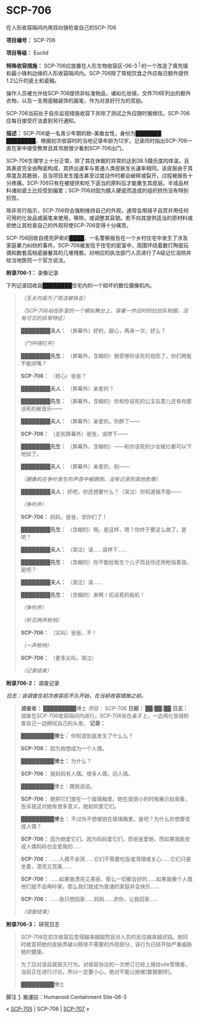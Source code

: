 # SCP-706
                        




在人形收容隔间内用双向镜检查自己的SCP-706



**项目编号：** SCP-706

**项目等级：** Euclid

**特殊收容措施：** SCP-706应放置在人形生物收容区-06-3<sup class='footnoteref'>
 <a shape='rect' class='footnoteref' id='footnoteref-1' href='javascript:;' onclick='WIKIDOT.page.utils.scrollToReference(&apos;footnote-1&apos;)'>1</a>
</sup>的一个改造了填充墙和最小锋利边缘的人形收容隔间内。SCP-706除了常规饮食之外应每日额外提供1.2公斤的瓷土和瓷釉。

操作人员被允许给SCP-706提供非标准物品，诸如化妆镜，文件706E列出的额外衣物，以及一支用瓷釉装饰的画笔，作为对良好行为的奖励。

SCP-706当前处于自杀监视措施收容下并除了测试之外应随时被绑住。SCP-706应每日接受疗法直到另行通知。

**描述：** SCP-706是一名青少年期的欧-美裔女性，身份为███████ ████████，根据初次收容时的当地记录年龄为12岁。记录同时指出SCP-706一直在家中接受教育且其邻居很少看到SCP-706出门。

SCP-706生理学上十分正常，除了其在休眠时异常的达到38.5摄氏度的体温，且其表皮完全由陶瓷构成，其挤出速率与普通人类皮肤生长速率相同。该皮层由于其厚度及其脆弱，且当项目发生撞击甚至过度动作时都会破碎或裂开，过程被报告十分疼痛。SCP-706只有在被提供和吃下适当的原料后才能重生其皮层。半成品材料诸如瓷土比较受到偏爱；SCP-706对因为摄入硬瓷而造成的组织损伤没有特别抗性。

除非另行指示，SCP-706将会强制维持自己的外观，通常会用镜子自赏并用任何可用的化妆品或画笔来使用，移除，或调整其容貌。若不向其提供适当的原材料或拒绝让其检查自己的外观将使SCP-706变得十分痛苦。

SCP-706回收自德克萨斯的████，一名警察报告在一个乡村住宅中发生了涉及家庭暴力纠纷的事件。SCP-706被发现于住宅的密室中，周围环绕着数打陶瓷玩偶和数套高档瓷器餐具的几堆残骸。对响应的执法部门人员进行了A级记忆消除并给当地医院一个官方说法。

**附录706-1：** 录像记录

下列记录回收自████████住宅内的一个损坏的数位摄像机内。


> *（无关内容为了简洁被抹去）* 
> 
> *（SCP-706站在卧室的一个模拟舞台上，穿着一件旧时的拉拉队制服，没有可见的异常特征）* 
> 
> **████████夫人：** （屏幕外）好的，甜心，再来一次，好么？
> 
> *（门呯得打开）* 
> 
> **████████先生：** （屏幕外，含糊的）我受够你该死的抱怨了。你们两能不能闭嘴？
> 
> **SCP-706：** （担心）爸爸？
> 
> **████████夫人：** （屏幕外）亲爱的？
> 
> **████████先生：** （屏幕外，含糊的）你和你该死的公主玩意儿还有你那该死的破音乐——
> 
> **████████夫人：** （屏幕外）亲爱的，你醉了——
> 
> **SCP-706：** （走到屏幕外）爸爸，请停下——
> 
> **████████先生：** （屏幕外，含糊的）——和你该死的少女破烂都可以下地狱了。
> 
> **████████夫人：** （屏幕外）亲爱的，别——
> 
> *（摄像机在争吵发生的声音中被踢倒，没有记录到其他影像）* 
> 
> **████████夫人：** 好吧，你还想要什么？（哭泣）你知道我不能——
> 
> *（争吵声）* 
> 
> **SCP-706：** 妈妈，爸爸，求你们了！
> 
> **████████先生：** （含糊的）哦，是这样，嗯？你终于要这么做了，是吧？
> 
> **████████夫人：** （哭泣）请……请停下……
> 
> **████████先生：** （含糊的）你不能给我生个儿子而且你还用枪指着我，是吧？
> 
> **████████夫人：** （哭泣）请……
> 
> **████████先生：** （含糊的）来啊！扣该死的扳机！
> 
> *（争吵声）* 
> 
> *（听见两声枪响）* 
> 
> **SCP-706：** （尖叫）爸爸，不！
> 
> *（一声枪响）* 
> 
> **SCP-706：** （更多尖叫，哭泣）
> 
> *（记录结束）* 
> 

**附录706-2：** 调查记录

*日志：该调查在初次收容后不久开始，在当前收容措施之前。* 


> **调查者：** █████████博士
*项目：* SCP-706
**日期：** ██/██/██
**日志：** 调查在SCP-706收容隔间内进行。SCP-706坐在桌子上，一边用化妆镜检查自己一边擦拭自己的头发。
**记录：** 
> 
> **█████████博士：** 你知道到底发生了什么么？
> 
> **SCP-706：** 因为我想成为一个人偶。
> 
> **█████████博士：** 为什么？
> 
> **SCP-706：** 我妈妈有人偶。很多人偶，旧人偶。
> 
> █████████博士：跟我说说。
> 
> **SCP-706：** 她把它们放在一个玻璃箱里。她在我很小的时候展示给我看，告诉我这对她有很多意义。她如何爱它们。
> 
> **█████████博士：** 不过你不想被锁在玻璃箱里，是吧？为什么你想要变成人偶？
> 
> **SCP-706：** 因为她爱它们。因为妈妈爱它们，而爸爸爱她，而如果我能变成人偶妈妈也会爱我的……
> 
> **SCP-706：** ……人偶不会哭……它们不需要吃饭或清理或关心……它们只是坐着，漂亮又完美……
> 
> **SCP-706：** ……如果我漂亮又美丽，那么一切都会好的……如果我像个人偶他们就不会再吵架，那么我们就成为普通的家庭并会快乐……
> 
> **SCP-706：** ……我只想回家……妈妈……求你，让我回家……
> 
> *（调查结束）* 
> 

**附录706-3：** 研究日志


> SCP-706在初次收容后变得越来越超然且对人员的反应越来越迟钝。她同时故意把她的皮肤弄破以移除不需要的外观部分，该行为已经开始严重威胁她的健康。
> 
> 为了应对该自我毁灭行为，对收容协议的一次修订已经上报给site管理者，当前正在进行讨论。所以一定要小心，绝对不能让她被[数据删除]。
> 
> █████████博士
> 


脚注
<a shape='rect' href='javascript:;' onclick='WIKIDOT.page.utils.scrollToReference(&apos;footnoteref-1&apos;)'>1</a>. 搬運註：Humanoid Containment Site-06-3



« [SCP-705](/scp-705) | SCP-706 | [SCP-707](/scp-707) »





                    